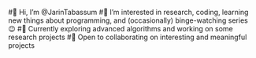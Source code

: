 #👋 Hi, I’m @JarinTabassum
#👀 I’m interested in research, coding, learning new things about programming, and (occasionally) binge-watching series 😉
#🌱 Currently exploring advanced algorithms and working on some research projects
#💞️ Open to collaborating on interesting and meaningful projects
